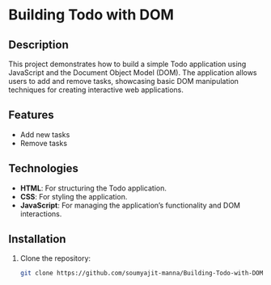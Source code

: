 # Building Todo with DOM

## Description
This project demonstrates how to build a simple Todo application using JavaScript and the Document Object Model (DOM). The application allows users to add and remove tasks, showcasing basic DOM manipulation techniques for creating interactive web applications.

## Features
- Add new tasks
- Remove tasks

## Technologies
- **HTML**: For structuring the Todo application.
- **CSS**: For styling the application.
- **JavaScript**: For managing the application’s functionality and DOM interactions.

## Installation
1. Clone the repository:
   ```bash
   git clone https://github.com/soumyajit-manna/Building-Todo-with-DOM.git
